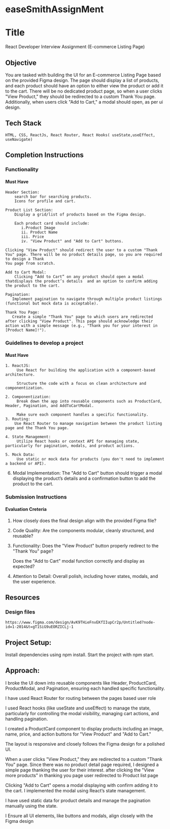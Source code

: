 # easeSmithAssignMent
# Title

  React Developer Interview Assignment (E-commerce Listing Page)

## Objective

   You are tasked with building the UI for an E-commerce Listing Page based
on the provided Figma design. The page should display a list of products, and
each product should have an option to either view the product or add it to the
cart. There will be no dedicated product page, so when a user clicks "View
Product," they should be redirected to a custom Thank You page.
Additionally, when users click "Add to Cart," a modal should open, as per ui
design.

## Tech Stack

    HTML, CSS, ReactJs, React Router, React Hooks( useState,useEffect, useNavigate)
## Completion Instructions

### Functionality

#### Must Have

    Header Section:
        search bar for searching products.
        Icons for profile and cart.
    
    Product List Section:
        Display a grid/list of products based on the Figma design.

        Each product card should include:
           i.Product Image
           ii. Product Name
           iii. Price
           iv. "View Product" and "Add to Cart" buttons.

    Clicking "View Product" should redirect the user to a custom "Thank You" page. There will be no product details page, so you are required to design a Thank 
    You page from scratch.

    Add to Cart Modal:
        Clicking “Add to Cart” on any product should open a modal thatdisplays the product’s details  and an option to confirm adding the product to the cart.

    Pagination:
       Implement pagination to navigate through multiple product listings (functional but mock data is acceptable).

    Thank You Page:
       Create a simple "Thank You" page to which users are redirected after clicking "View Product". This page should acknowledge their action with a simple message (e.g., "Thank you for your interest in [Product Name]!").   


    

### Guidelines to develop a project

#### Must Have

    1. ReactJS:
         Use React for building the application with a component-based architecture.

         Structure the code with a focus on clean architecture and componentization.

    2. Componentization:
         Break down the app into reusable components such as ProductCard, Header, Pagination, and AddToCartModal.

         Make sure each component handles a specific functionality.
    3. Routing:
        Use React Router to manage navigation between the product listing page and the Thank You page.

    4. State Management:
         Utilize React hooks or context API for managing state, particularly for pagination, modals, and product actions.

    5. Mock Data:
         Use static or mock data for products (you don't need to implement a backend or API).

   6. Modal Implementation:
         The "Add to Cart" button should trigger a modal displaying the product’s details and a confirmation button to add the product to the cart.



### Submission Instructions

#### Evaluation Creteria

1. How closely does the final design align with the provided Figma
file?

2. Code Quality:
    Are the components modular, cleanly structured, and reusable?

3. Functionality:
   Does the "View Product" button properly redirect to the "Thank You" page?

   Does the "Add to Cart" modal function correctly and display as expected?

4. Attention to Detail:
   Overall polish, including hover states, modals, and the user
experience.



## Resources

### Design files

    https://www.figma.com/design/AvK9THieFnvEKfIIupCr2p/Untitled?node-id=1-2014&t=gT1SiG9uEORZICLj-1



## Project Setup:
   Install dependencies using npm install.
   Start the project with npm start.



## Approach:
   I broke the UI down into reusable components like Header, ProductCard, ProductModal, and Pagination, ensuring each handled specific functionality.

   I have used React Router for routing between the pages based user role

   I used React hooks (like useState and useEffect) to manage the state, particularly for controlling the modal visibility, managing cart actions, and handling pagination.

   I created a ProductCard component to display products including an image, name, price, and action buttons for "View Product" and "Add to Cart."

   The layout is responsive and closely follows the Figma design for a polished UI.

   When a user clicks "View Product," they are redirected to a custom "Thank You" page. Since there was no product detail page required, I designed a simple page thanking the user for their interest. 
   after clicking the "View more products" in thanking you page user redirected to Product list page

   Clicking "Add to Cart" opens a modal displaying  with confirm adding it to the cart. I implemented the modal using React’s state management.

   I have used static data for product details and manage the pagination manually using the state.

   I Ensure all UI elements, like buttons and modals, align closely with the Figma design
